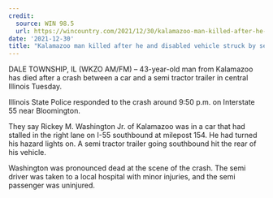 ```yaml
---
credit:
  source: WIN 98.5 
  url: https://wincountry.com/2021/12/30/kalamazoo-man-killed-after-he-and-disabled-vehicle-struck-by-semi/
date: '2021-12-30'
title: "Kalamazoo man killed after he and disabled vehicle struck by semi"
---
```

DALE TOWNSHIP, IL (WKZO AM/FM) – 43-year-old man from Kalamazoo has died after a crash between a car and a semi tractor trailer in central Illinois Tuesday.

Illinois State Police responded to the crash around 9:50 p.m. on Interstate 55 near Bloomington.

They say Rickey M. Washington Jr. of Kalamazoo was in a car that had stalled in the right lane on I-55 southbound at milepost 154. He had turned his hazard lights on. A semi tractor trailer going southbound hit the rear of his vehicle.

Washington was pronounced dead at the scene of the crash. The semi driver was taken to a local hospital with minor injuries, and the semi passenger was uninjured.
